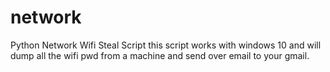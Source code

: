 # network
Python Network Wifi Steal Script
this script works with windows 10 and will dump all the wifi pwd from a machine and send over email to your gmail.
